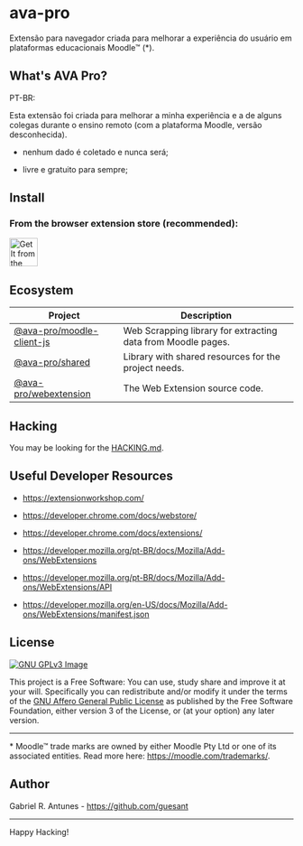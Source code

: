 # ava-pro

Extensão para navegador criada para melhorar a experiência do usuário em plataformas educacionais Moodle™ (\*).

## What's AVA Pro?

PT-BR:

Esta extensão foi criada para melhorar a minha experiência e a de alguns colegas durante o ensino remoto (com a plataforma Moodle, versão desconhecida).

- nenhum dado é coletado e nunca será;

- livre e gratuito para sempre;

## Install

### From the browser extension store (recommended):

<!-- todo: <img src="https://blog.mozilla.org/addons/files/2020/04/get-the-addon-fx-apr-2020.svg" height="50"/> -->

[<img src="https://storage.googleapis.com/web-dev-uploads/image/WlD8wC6g8khYWPJUsQceQkhXSlv1/iNEddTyWiMfLSwFD6qGq.png" alt="Get It from the Chrome Web Store" title="Get It from the Chrome Web Store" height="50"/>](https://chrome.google.com/webstore/detail/ava-pro/gdcgfjijpmboeghojhjllfhkaekmnfcb)

## Ecosystem

| Project                                                  | Description                                                  |
| -------------------------------------------------------- | ------------------------------------------------------------ |
| [@ava-pro/moodle-client-js](./packages/moodle-client-js) | Web Scrapping library for extracting data from Moodle pages. |
| [@ava-pro/shared](./packages/shared)                     | Library with shared resources for the project needs.         |
| [@ava-pro/webextension](./packages/webextension)         | The Web Extension source code.                               |

## Hacking

You may be looking for the [HACKING.md](./HACKING.md).

## Useful Developer Resources

- https://extensionworkshop.com/

- https://developer.chrome.com/docs/webstore/

- https://developer.chrome.com/docs/extensions/

- https://developer.mozilla.org/pt-BR/docs/Mozilla/Add-ons/WebExtensions

- https://developer.mozilla.org/pt-BR/docs/Mozilla/Add-ons/WebExtensions/API

- https://developer.mozilla.org/en-US/docs/Mozilla/Add-ons/WebExtensions/manifest.json

## License

[![GNU GPLv3 Image](https://www.gnu.org/graphics/gplv3-127x51.png)](http://www.gnu.org/licenses/gpl-3.0.en.html)

This project is a Free Software: You can use, study share and improve it at your
will. Specifically you can redistribute and/or modify it under the terms of the
[GNU Affero General Public License](https://www.gnu.org/licenses/agpl-3.0.html) as
published by the Free Software Foundation, either version 3 of the License, or
(at your option) any later version.

---

\* Moodle™ trade marks are owned by either Moodle Pty Ltd or one of its associated entities. Read more here: <https://moodle.com/trademarks/>.

## Author

Gabriel R. Antunes - <https://github.com/guesant>

---

Happy Hacking!

